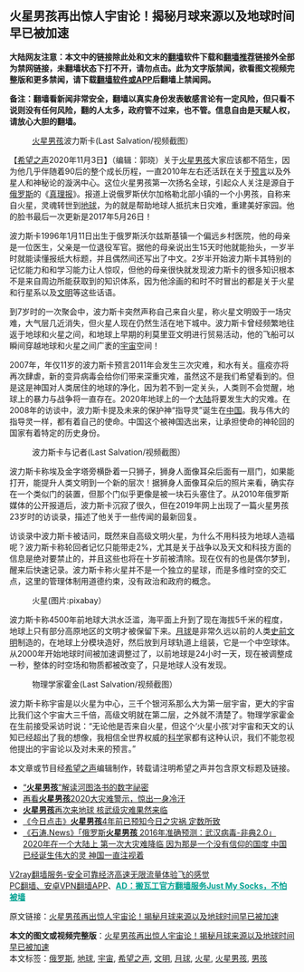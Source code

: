  <h2>火星男孩再出惊人宇宙论！揭秘月球来源以及地球时间早已被加速</h2> <p class="notice"><b>大陆网友注意：本文中的链接除此处和文末的<a href="https://github.com/bannedbook/fanqiang" >翻墙</a>软件下载和<a href="https://github.com/killgcd/justmysocks/blob/master/README.md">翻墙推荐</a>链接外全部为禁网链接，未翻墙状态下打不开，请勿点击。此为文字版禁闻，欲看图文视频完整版和更多禁闻，请下载<a href="https://github.com/bannedbook/fanqiang">翻墙软件或APP</a>后翻墙上禁闻网。</p><p>备注：翻墙看新闻非常安全，翻墙以真实身份发表敏感言论有一定风险，但只看不说则没有任何风险，翻的人太多，政府管不过来，也不管。信息自由是天赋人权，请放心大胆的翻墙。</b></p>  <div class="entry"> <figure><figcaption><a href="https://www.bannedbook.org/bnews/tag/%e7%81%ab%e6%98%9f/" class="st_tag internal_tag" rel="tag" title="标签 火星 下的日志">火星</a><a href="https://www.bannedbook.org/bnews/tag/%e7%94%b7%e5%ad%a9/" class="st_tag internal_tag" rel="tag" title="标签 男孩 下的日志">男孩</a>波力斯卡(Last Salvation/视频截图）</figcaption></figure> <p>【<span class='wp_keywordlink_affiliate'><a href="https://www.soundofhope.org" title="希望之声" target="_blank">希望之声</a></span>2020年11月3日】（编辑：郭晓）关于<a href="https://www.bannedbook.org/bnews/tag/%E7%81%AB%E6%98%9F%E7%94%B7%E5%AD%A9/" class="st_tag internal_tag" rel="tag" title="标签 火星男孩 下的日志">火星男孩</a>大家应该都不陌生，因为他几乎伴随着90后的整个成长历程，一直2010年左右还活跃在关于<span class='wp_keywordlink'><a href="https://www.bannedbook.org/forum5/" title="预言玄学禁书下载" rel="nofollow">预言</a></span>以及外星人和神秘论的漩涡中心。这位火星男孩第一次扬名全球，引起众人关注是源自于<a href="https://www.bannedbook.org/bnews/tag/%e4%bf%84%e7%bd%97%e6%96%af/" class="st_tag internal_tag" rel="tag" title="标签 俄罗斯 下的日志">俄罗斯</a>的《<span class='wp_keywordlink'><a href="https://www.bannedbook.org/forum2/topic1228.html" title="1919-1927 苏联《真理报》有关中国革命的文献资料选编 第一辑" target="_blank">真理报</a></span>》。报道上说俄罗斯伏尔加格勒北部小镇的一个小男孩，自称来自火星，灵魂转世到<a href="https://www.bannedbook.org/bnews/tag/%e5%9c%b0%e7%90%83/" class="st_tag internal_tag" rel="tag" title="标签 地球 下的日志">地球</a>，为的就是帮助地球人抵抗末日灾难，重建美好家园。他的脸书最后一次更新是2017年5月26日！</p> <p></p> <p>波力斯卡1996年1月11日出生于俄罗斯沃尔兹斯基镇一个偏远乡村医院，他的母亲是一位医生，父亲是一位退役军官。据他的母亲说出生15天时他就能抬头，一岁半时就能读懂报纸大标题，并且偶然间还写出了中文。2岁半开始波力斯卡其特别的记忆能力和和学习能力让人惊叹，但他的母亲很快就发现波力斯卡的很多知识根本不是来自周边所能获取到的知识体系，因为他涂画的和时不时冒出的都是关于火星和行星系以及<a href="https://www.bannedbook.org/bnews/tag/%E6%96%87%E6%98%8E/" class="st_tag internal_tag" rel="tag" title="标签 文明 下的日志">文明</a>等这些话语。</p>  <p>到7岁时的一次聚会中，波力斯卡突然声称自己来自火星，称火星文明毁于一场灾难，大气层几近消失，但火星人现在仍然生活在地下城中。波力斯卡曾经频繁地往返于地球和火星之间，和地球上早期的利莫里亚文明进行贸易活动，他的飞船可以瞬间穿越地球和火星之间广袤的<a href="https://www.bannedbook.org/bnews/tag/%e5%ae%87%e5%ae%99/" class="st_tag internal_tag" rel="tag" title="标签 宇宙 下的日志">宇宙</a>空间！</p> <p>2007年，年仅11岁的波力斯卡预言2011年会发生三次灾难，和水有关。瘟疫亦将再次肆虐，新的变异病毒会给你们带来深重灾难，虽然这不是我们希望看到的。但是这是神国对人类居住的地球的净化，因为若不到一定关头，人类则不会觉醒，地球上的暴力与战争将一直存在。2020年地球上的一个<span class='wp_keywordlink_affiliate'><a href="https://www.bannedbook.org/" title="大陆" target="_blank">大陆</a></span>将要发生大的灾难。在2008年的访谈中，波力斯卡提及未来的保护神“指导灵”诞生在<span class='wp_keywordlink_affiliate'><a href="https://www.bannedbook.org/" title="中国" target="_blank">中国</a></span>。我与伟大的指导灵一样，都有着自己的使命。中国这个被神国选出来，让承担使命的神轮回的国家有着特定的历史身份。</p> <figure><figcaption>波力斯卡与记者(Last Salvation/视频截图）</figcaption></figure> <p>波力斯卡称埃及金字塔旁横卧着一只狮子，狮身人面像耳朵后面有一扇门，如果能打开，能提升人类文明到一个新的层次！据狮身人面像耳朵后的照片来看，确实存在一个类似门的装置，但那个门似乎更像是被一块石头塞住了。从2010年俄罗斯媒体的公开报道后，波力斯卡沉寂了很久，但在2019年网上出现了一篇火星男孩23岁时的访谈录，描述了他关于一些传闻的最新回复。</p>  <p></p> <p>访谈录中波力斯卡被诘问，既然来自高级文明火星，为什么不用科技为地球人造福呢？波力斯卡称轮回者记忆只能带走2%，尤其是关于战争以及天文和科技方面的信息是绝对要禁止的，并且这些也将在十岁前被清除。现在仅有的也是偶尔梦到，醒来后快速记录。波力斯卡称火星并不是一个独立的星球，而是多维时空的交汇点，这里的管理体制用道德约束，没有政治和政府的概念。</p> <figure><figcaption>火星(图片:pixabay）</figcaption></figure> <p>波力斯卡称4500年前地球大洪水泛滥，海平面上升到了现在海拔5千米的程度，地球上只有部分高原地区的文明才被保留下来。<a href="https://www.bannedbook.org/bnews/tag/%e6%9c%88%e7%90%83/" class="st_tag internal_tag" rel="tag" title="标签 月球 下的日志">月球</a>是非常久远以前的人类<span class='wp_keywordlink'><a href="https://www.bannedbook.org/forum3/topic59.html" title="《揭开史前文明的面纱》(第二版)" target="_blank">史前文明</a></span>制造的，在地球上分模块造好，然后放到月球轨道上组装，它是一个中空球体。从2000年开始地球时间被加速调整过了，以前地球是24小时一天，现在被调整成一秒，整体的时空场和物质都被改变了，只是地球人没有发现。</p>  <figure><figcaption>物理学家霍金(Last Salvation/视频截图）</figcaption></figure> <p>波力斯卡称宇宙是以火星为中心，三千个银河系那么大为第一层宇宙，更大的宇宙比我们这个宇宙大三千倍，高级文明就在第二层，之外就不清楚了。物理学家霍金在生前接受采访时说：“无论他是否来自火星，但这个‘火星小孩’对宇宙和天文的认知已经超出了我的想像，我相信全世界权威的<span class='wp_keywordlink'><a href="https://www.bannedbook.org/forum11/topic309.html" title="禁片：“科学”的棍子" target="_blank">科学</a></span>家都有这种认识，我们不能忽视他提出的宇宙论以及对未来的预言。”</p> <p>本文章或节目经<a href="https://www.bannedbook.org/bnews/tag/%e5%b8%8c%e6%9c%9b%e4%b9%8b%e5%a3%b0/" class="st_tag internal_tag" rel="tag" title="标签 希望之声 下的日志">希望之声</a>编辑制作，转载请注明希望之声并包含原文标题及链接。</p> <ul class='op-related-articles' title='相关阅读'> <li><a href='https://www.bannedbook.org/bnews/ssgc/20200816/1380770.html' target='_blank'>“<b>火星男孩</b>”解读河图洛书的数字祕密</a></li> <li><a href='https://www.bannedbook.org/bnews/comments/20200414/1311835.html' target='_blank'>再看<b>火星男孩</b>2020大灾难警示，惊出一身冷汗</a></li> <li><a href='https://www.bannedbook.org/bnews/tculture/20200305/1288740.html' target='_blank'><b>火星男孩</b>再次来地球 核武级灾难果然来临</a></li> <li><a href='https://www.bannedbook.org/bnews/bannedvideo/20200210/1274231.html' target='_blank'>《今日点击》<b>火星男孩</b>4年前已预知今日之灾祸 定数所致 </a></li> <li><a href='https://www.bannedbook.org/bnews/bannedvideo/20200208/1273293.html' target='_blank'>《石涛.News》「俄罗斯<b>火星男孩</b> 2016年准确预测：武汉病毒-非典2.0」2020年在一个大陆上 第一次大灾难降临 因为那是一个没有信仰的国度 中国已经诞生伟大的灵 神国一直注视着 </a></li> </ul> <p class="texttj"> <a href="https://www.bannedbook.org/forum23/topic22702.html" target="_blank">V2ray翻墙服务-安全可靠经济高速无限流量体验飞的感觉</a><br/> <a href="https://github.com/bannedbook/fanqiang/wiki/%E7%A6%81%E9%97%BB%E7%BD%91%E5%AE%89%E5%8D%93%E7%BF%BB%E5%A2%99%E6%96%B0%E9%97%BBAPP" target="_blank">PC翻墙、安卓VPN翻墙APP</a>、<span onclick="window.open('https://github.com/killgcd/justmysocks/blob/master/README.md')" style="font-weight:bold;color:#00A191;cursor:pointer;text-decoration:underline;outline:none">AD：搬瓦工官方翻墙服务Just My Socks，不怕被墙</span></p><p>原文链接：<a class="src_link"  href="https://www.soundofhope.org/post/438136" target="_blank">火星男孩再出惊人宇宙论！揭秘月球来源以及地球时间早已被加速</a></p> <a name='sharetosocial'></a>       <div><b>本文的图文或视频完整版</b>：<a href='https://www.bannedbook.org/bnews/comments/20201103/1425203.html'>火星男孩再出惊人宇宙论！揭秘月球来源以及地球时间早已被加速</a></div>  </div><!--END ENTRY--> <div class="postfooter"> <div>本文标签：<a href="https://www.bannedbook.org/bnews/tag/%e4%bf%84%e7%bd%97%e6%96%af/" rel="tag">俄罗斯</a>, <a href="https://www.bannedbook.org/bnews/tag/%e5%9c%b0%e7%90%83/" rel="tag">地球</a>, <a href="https://www.bannedbook.org/bnews/tag/%e5%ae%87%e5%ae%99/" rel="tag">宇宙</a>, <a href="https://www.bannedbook.org/bnews/tag/%e5%b8%8c%e6%9c%9b%e4%b9%8b%e5%a3%b0/" rel="tag">希望之声</a>, <a href="https://www.bannedbook.org/bnews/tag/%E6%96%87%E6%98%8E/" rel="tag">文明</a>, <a href="https://www.bannedbook.org/bnews/tag/%e6%9c%88%e7%90%83/" rel="tag">月球</a>, <a href="https://www.bannedbook.org/bnews/tag/%e7%81%ab%e6%98%9f/" rel="tag">火星</a>, <a href="https://www.bannedbook.org/bnews/tag/%E7%81%AB%E6%98%9F%E7%94%B7%E5%AD%A9/" rel="tag">火星男孩</a>, <a href="https://www.bannedbook.org/bnews/tag/%e7%94%b7%e5%ad%a9/" rel="tag">男孩</a></div>  </div><!--END POSTFOOTER--> 